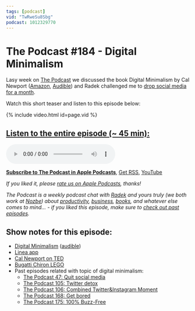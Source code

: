 ```yaml
---
tags: [podcast]
vid: "TwRweSu8Sbg"
podcast: 1012329770
---
```


# The Podcast #184 - Digital Minimalism

Lasy week on [The Podcast][p] we discussed the book Digital Minimalism by Cal Newport ([Amazon](https://www.amazon.com/dp/0241341132?tag=sliwinski-20), [Audible](https://www.audible.com/pd/0241387779?tag=sliwinski-20)) and Radek challenged me to [drop social media for a month](https://sliwinski.com/sms).

Watch this short teaser and listen to this episode below:

{% include video.html id=page.vid %}

<!--More-->

## [Listen to the entire episode (~ 45 min):][e]

<audio controls>
<source src="https://files.nozbe.com/podcast/184.mp3" type="audio/mpeg">
</audio>

**[Subscribe to The Podcast in Apple Podcasts][i]**, [Get RSS][rss], [YouTube][y]

*If you liked it, please [rate us on Apple Podcasts][i], thanks!*

*The Podcast is a weekly podcast chat with [Radek][r] and yours truly (we both work at [Nozbe][n]) about [productivity](/productivity), [business](/business), [books](/books), and whatever else comes to mind… - if you liked this episode, make sure to [check out past episodes](/podcast).*

## Show notes for this episode:

  * [Digital Minimalism](https://www.amazon.com/Digital-Minimalism-Choosing-Focused-Noisy/dp/B07LGDY5PC/) ([audible](https://www.audible.com/pd/Digital-Minimalism-Audiobook/B07LGF8TCJ))
  * [Linea app](https://linea-app.com/)
  * [Cal Newport on TED](https://m.youtube.com/watch?v=3E7hkPZ-HTk)
  * [Bugatti Chiron LEGO](https://shop.lego.com/en-US/product/Bugatti-Chiron-42083)
  * Past episodes related with topic of digital minimalism:
    * [The Podcast 47: Quit social media](https://thepodcast.fm/episodes/47)
    * [The Podcast 105: Twitter detox](https://thepodcast.fm/105)
    * [The Podcast 106: Combined Twitter&Instagram Moment](https://thepodcast.fm/106)
    * [The Podcast 168: Get bored](https://thepodcast.fm/episodes/168)
    * [The Podcast 175: 100% Buzz-Free](https://thepodcast.fm/episodes/175)

[y]: https://michael.gratis/thepodcastyt
[rss]: http://thepodcast.fm/episodes?format=RSS
[e]: http://thepodcast.fm/episodes/184

[p]: https://michael.gratis/thepodcastfm
[n]: https://michael.gratis/nozbe
[r]: https://michael.gratis/radex
[i]: https://michael.gratis/thepodcast
[o]: https://michael.gratis/ipadonly


